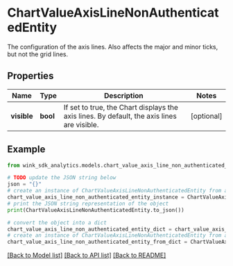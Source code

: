 # ChartValueAxisLineNonAuthenticatedEntity

The configuration of the axis lines. Also affects the major and minor ticks, but not the grid lines.

## Properties

Name | Type | Description | Notes
------------ | ------------- | ------------- | -------------
**visible** | **bool** | If set to true, the Chart displays the axis lines. By default, the axis lines are visible. | [optional] 

## Example

```python
from wink_sdk_analytics.models.chart_value_axis_line_non_authenticated_entity import ChartValueAxisLineNonAuthenticatedEntity

# TODO update the JSON string below
json = "{}"
# create an instance of ChartValueAxisLineNonAuthenticatedEntity from a JSON string
chart_value_axis_line_non_authenticated_entity_instance = ChartValueAxisLineNonAuthenticatedEntity.from_json(json)
# print the JSON string representation of the object
print(ChartValueAxisLineNonAuthenticatedEntity.to_json())

# convert the object into a dict
chart_value_axis_line_non_authenticated_entity_dict = chart_value_axis_line_non_authenticated_entity_instance.to_dict()
# create an instance of ChartValueAxisLineNonAuthenticatedEntity from a dict
chart_value_axis_line_non_authenticated_entity_from_dict = ChartValueAxisLineNonAuthenticatedEntity.from_dict(chart_value_axis_line_non_authenticated_entity_dict)
```
[[Back to Model list]](../README.md#documentation-for-models) [[Back to API list]](../README.md#documentation-for-api-endpoints) [[Back to README]](../README.md)



